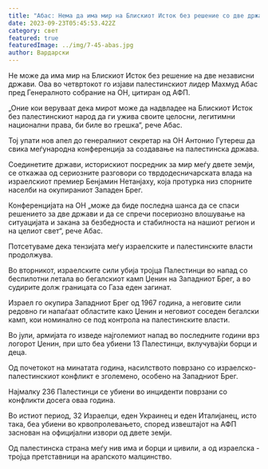 ```yaml
---
title: "Абас: Нема да има мир на Блискиот Исток без решение со две држави"
date: 2023-09-23T05:45:53.422Z
category: свет
featured: true
featuredImage: ../img/7-45-abas.jpg
author: Вардарски
---
```

Не може да има мир на Блискиот Исток без решение на две независни држави. Ова во четвртокот го изјави палестинскиот лидер Махмуд Абас пред Генералното собрание на ОН, цитиран од АФП.

„Оние кои веруваат дека мирот може да надвладее на Блискиот Исток без палестинскиот народ да ги ужива своите целосни, легитимни национални права, би биле во грешка“, рече Абас.

Тој упати нов апел до генералниот секретар на ОН Антонио Гутереш да свика меѓународна конференција за создавање на палестинска држава.

Соединетите држави, историскиот посредник за мир меѓу двете земји, се откажаа од сериозните разговори со тврдодесничарската влада на израелскиот премиер Бенјамин Нетанјаху, која протурка низ спорните населби на окупираниот Западен Брег.

Конференцијата на ОН „може да биде последна шанса да се спаси решението за две држави и да се спречи посериозно влошување на ситуацијата и закана за безбедноста и стабилноста на нашиот регион и на целиот свет“, рече Абас.

Потсетуваме дека тензијата меѓу израелските и палестинските власти продолжува.

Во вторникот, израелските сили убија тројца Палестинци во напад со беспилотни летала во бегалскиот камп Џенин на Западниот Брег, а во судирите долж границата со Газа еден загинат.

Израел го окупира Западниот Брег од 1967 година, а неговите сили редовно ги напаѓаат областите како Џенин и неговиот соседен бегалски камп, кои номинално се под контрола на палестинските власти.

Во јули, армијата го изведе најголемиот напад во последните години врз логорот Џенин, при што беа убиени 13 Палестинци, вклучувајќи борци и деца.

Од почетокот на минатата година, насилството поврзано со израелско-палестинскиот конфликт е зголемено, особено на Западниот Брег.

Најмалку 236 Палестинци се убиени во инциденти поврзани со конфликти досега оваа година.

Во истиот период, 32 Израелци, еден Украинец и еден Италијанец, исто така, беа убиени во крвопролевањето, според извештајот на АФП заснован на официјални извори од двете земји.

Од палестинска страна меѓу нив има и борци и цивили, а од израелска - тројца претставници на арапското малцинство.